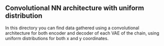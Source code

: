 ## Convolutional NN architecture with uniform distribution

In this directory you can find data gathered using a convolutional
architecture for both encoder and decoder of each VAE of the chain,
using uniform distributions for both x and y coordinates.
